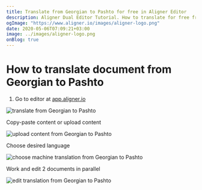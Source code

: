 ```yaml
---
title: Translate from Georgian to Pashto for free in Aligner Editor
description: Aligner Dual Editor Tutorial. How to translate for free from Georgian to Pashto. Aligner is multilingual document management platform. 
ogImage: "https://www.aligner.io/images/aligner-logo.png"
date: 2020-05-06T07:09:21+03:00
image: ../images/aligner-logo.png
onBlog: true
---
```


# How to translate document from Georgian to Pashto

1. Go to editor at [app.aligner.io](https://app.aligner.io "Aligner App web page")

![translate from Georgian to Pashto](../aligner-blank-editor.png "translate from Georgian to Pashto")

Copy-paste content or upload content

![upload content from Georgian to Pashto](../aligner-uploaded-document.png "upload content from Georgian to Pashto")

Choose desired language

![choose machine translation from Georgian to Pashto](../aligner-language-dropdown.png "choose machine translation from Georgian to Pashto")

Work and edit 2 documents in parallel

![edit translation from Georgian to Pashto](../aligner-double-sitded-editor.png "edit translation from Georgian to Pashto")

